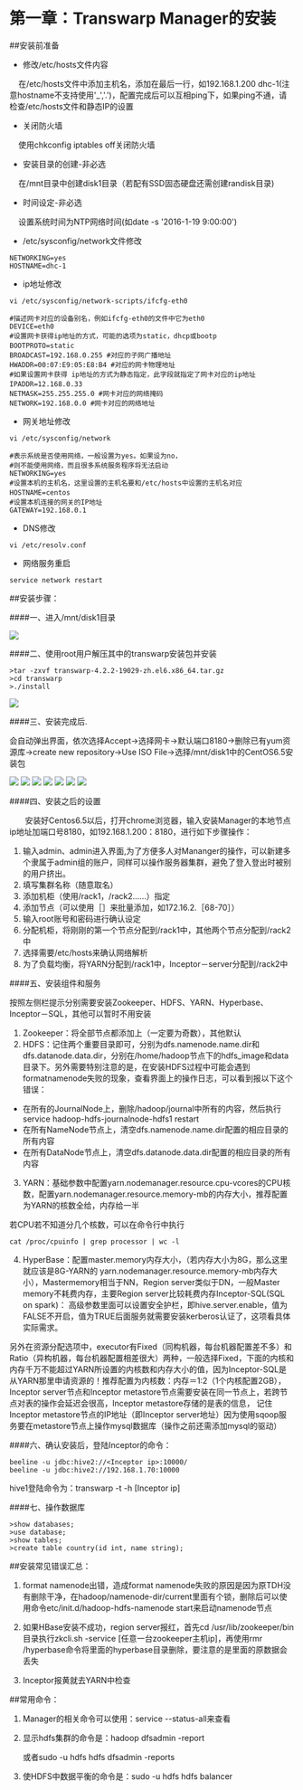 # 第一章：Transwarp Manager的安装



##安装前准备

*  修改/etc/hosts文件内容

&nbsp;&nbsp;&nbsp;&nbsp;在/etc/hosts文件中添加主机名，添加在最后一行，如192.168.1.200 dhc-1(注意hostname不支持使用'_','.')，配置完成后可以互相ping下，如果ping不通，请检查/etc/hosts文件和静态IP的设置



* 关闭防火墙

&nbsp;&nbsp;&nbsp;&nbsp;使用chkconfig iptables off关闭防火墙

* 安装目录的创建-非必选

&nbsp;&nbsp;&nbsp;&nbsp;在/mnt目录中创建disk1目录（若配有SSD固态硬盘还需创建randisk目录)

* 时间设定-非必选

&nbsp;&nbsp;&nbsp;&nbsp;设置系统时间为NTP网络时间(如date -s '2016-1-19 9:00:00')

* /etc/sysconfig/network文件修改

```
NETWORKING=yes
HOSTNAME=dhc-1
```

* ip地址修改

```
vi /etc/sysconfig/network-scripts/ifcfg-eth0

#描述网卡对应的设备别名，例如ifcfg-eth0的文件中它为eth0
DEVICE=eth0
#设置网卡获得ip地址的方式，可能的选项为static，dhcp或bootp
BOOTPROTO=static 　
BROADCAST=192.168.0.255 #对应的子网广播地址
HWADDR=00:07:E9:05:E8:B4 #对应的网卡物理地址
#如果设置网卡获得 ip地址的方式为静态指定，此字段就指定了网卡对应的ip地址
IPADDR=12.168.0.33 　
NETMASK=255.255.255.0 #网卡对应的网络掩码
NETWORK=192.168.0.0 #网卡对应的网络地址
```
* 网关地址修改

```
vi /etc/sysconfig/network

#表示系统是否使用网络，一般设置为yes。如果设为no，
#则不能使用网络，而且很多系统服务程序将无法启动
NETWORKING=yes
#设置本机的主机名，这里设置的主机名要和/etc/hosts中设置的主机名对应
HOSTNAME=centos　
#设置本机连接的网关的IP地址
GATEWAY=192.168.0.1
```

* DNS修改

```
vi /etc/resolv.conf

```
* 网络服务重启

```
service network restart 

```

##安装步骤：

####一、进入/mnt/disk1目录

![](images/16/1.png)
  
####二、使用root用户解压其中的transwarp安装包并安装

 ```
 >tar -zxvf transwarp-4.2.2-19029-zh.el6.x86_64.tar.gz
 >cd transwarp
 >./install
 
 ```
![](images/16/2.png)
 
####三、安装完成后.

会自动弹出界面，依次选择Accept→选择网卡→默认端口8180→删除已有yum资源库→create new repository→Use ISO File→选择/mnt/disk1中的CentOS6.5安装包
 
 ![](images/16/3.png)
 ![](images/16/4.png)
 ![](images/16/5.png)
 ![](images/16/6.png)
 ![](images/16/7.png)
 ![](images/16/8.png)
 ![](images/16/9.png)
 
 
####四、安装之后的设置

&#160; &#160; &#160; &#160;安装好Centos6.5以后，打开chrome浏览器，输入安装Manager的本地节点ip地址加端口号8180，如192.168.1.200：8180，进行如下步骤操作：

1. 输入admin、admin进入界面,为了方便多人对Mananger的操作，可以新建多个隶属于admin组的账户，同样可以操作服务器集群，避免了登入登出时被别的用户挤出。
2. 填写集群名称（随意取名）
3. 添加机柜（使用/rack1，/rack2......）指定
4. 添加节点（可以使用［］来批量添加，如172.16.2.［68-70］）
5. 输入root账号和密码进行确认设定
6. 分配机柜，将刚刚的第一个节点分配到/rack1中，其他两个节点分配到/rack2中
7. 选择需要/etc/hosts来确认网络解析
8. 为了负载均衡，将YARN分配到/rack1中，Inceptor－server分配到/rack2中

####五、安装组件和服务

按照左侧栏提示分别需要安装Zookeeper、HDFS、YARN、Hyperbase、Inceptor－SQL，其他可以暂时不用安装

1. Zookeeper：将全部节点都添加上（一定要为奇数），其他默认
2. HDFS：记住两个重要目录即可，分别为dfs.namenode.name.dir和dfs.datanode.data.dir，分别在/home/hadoop节点下的hdfs_image和data目录下。另外需要特别注意的是，在安装HDFS过程中可能会遇到formatnamenode失败的现象，查看界面上的操作日志，可以看到报以下这个错误：


* 在所有的JournalNode上，删除/hadoop/journal中所有的内容，然后执行service hadoop-hdfs-journalnode-hdfs1 restart
* 在所有NameNode节点上，清空dfs.namenode.name.dir配置的相应目录的所有内容
* 在所有DataNode节点上，清空dfs.datanode.data.dir配置的相应目录的所有内容


3. YARN：基础参数中配置yarn.nodemanager.resource.cpu-vcores的CPU核数，配置yarn.nodemanager.resource.memory-mb的内存大小，推荐配置为YARN的核数全给，内存给一半

若CPU若不知道分几个核数，可以在命令行中执行
```
cat /proc/cpuinfo | grep processor | wc -l
```

4. HyperBase：配置master.memory内存大小，（若内存大小为8G，那么这里就应该是8G-YARN的                    yarn.nodemanager.resource.memory-mb内存大小），Mastermemory相当于NN，Region server类似于DN，一般Master memory不耗费内存，主要Region server比较耗费内存Inceptor-SQL(SQL on spark)：
高级参数里面可以设置安全护栏，即hive.server.enable，值为FALSE不开启，值为TRUE后面服务就需要安装kerberos认证了，这项看具体实际需求。

另外在资源分配选项中，executor有Fixed（同构机器，每台机器配置差不多）和Ratio（异构机器，每台机器配置相差很大）两种，一般选择Fixed，下面的内核和内存千万不能超过YARN所设置的内核数和内存大小的值，因为Inceptor-SQL是从YARN那里申请资源的！推荐配置为内核数：内存＝1:2（1个内核配置2GB），
Inceptor server节点和Inceptor metastore节点需要安装在同一节点上，若跨节点对表的操作会延迟会很高，Inceptor metastore存储的是表的信息，
记住Inceptor metastore节点的IP地址（即Inceptor server地址）因为使用sqoop服务要在metastore节点上操作mysql数据库（操作之前还需添加mysql的驱动）

####六、确认安装后，登陆Inceptor的命令：

```
beeline -u jdbc:hive2://<Inceptor ip>:10000/ 
beeline -u jdbc:hive2://192.168.1.70:10000
```

hive1登陆命令为：transwarp -t -h [Inceptor ip]

####七、操作数据库
```
>show databases;
>use database;
>show tables;
>create table country(id int, name string);
```


##安装常见错误汇总：
1. format namenode出错，造成format namenode失败的原因是因为原TDH没有删除干净，在hadoop/namenode-dir/current里面有个锁，删除后可以使用命令etc/init.d/hadoop-hdfs-namenode start来启动namenode节点

2. 如果HBase安装不成功，region server报红，首先cd /usr/lib/zookeeper/bin目录执行zkcli.sh -service [任意一台zookeeper主机ip]，再使用rmr /hyperbase命令将里面的hyperbase目录删除，要注意的是里面的原数据会丢失

3. Inceptor报黄就去YARN中检查



##常用命令：
1. Manager的相关命令可以使用：service --status-all来查看

2. 显示hdfs集群的命令是：hadoop dfsadmin -report

    或者sudo -u hdfs hdfs dfsadmin -reports

3. 使HDFS中数据平衡的命令是：sudo -u hdfs hdfs balancer

